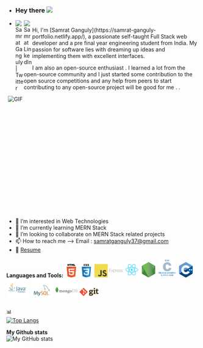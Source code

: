 - ### Hey there <img src="https://media.giphy.com/media/hvRJCLFzcasrR4ia7z/giphy.gif" width="25px">
- <a href="https://twitter.com/GangulySamrat">
   <img align="left" alt="Samrat Ganguly | Twitter" width="22px" src="https://raw.githubusercontent.com/peterthehan/peterthehan/master/assets/twitter.svg" />
  </a>
  <a href="https://www.linkedin.com/in/samrat-ganguly-9092a016b/">
   <img align="left" alt="Samrat LinkedIn" width="22px" src="https://raw.githubusercontent.com/peterthehan/peterthehan/master/assets/linkedin.svg" />
  </a>
  
  <br />
  Hi, I'm [Samrat Ganguly](https://samrat-ganguly-portfolio.netlify.app/), a passionate self-taught Full Stack web developer and a pre final year engineering student from India. My passion for software lies with dreaming up ideas and implementing them with excellent interfaces.
I am also an open-source enthusiast . I learned a lot from the open-source community and I just started some contribution to the open source competitions and any help from peers to start contributing to any open-source project will be good for me . .

  <img align="right" alt="GIF" src="https://media.giphy.com/media/f3iwJFOVOwuy7K6FFw/giphy.gif" width="500" height="320" />

- 👀 I’m interested in Web Technologies
- 🌱 I’m currently learning MERN Stack  
- 💞️ I’m looking to collaborate on MERN Stack related projects
- 📫 How to reach me -->  Email : samratganguly37@gmail.com 
- 📝 [Resume](https://docs.google.com/document/d/1YMA5vhbS6UkGZ7pJj7Gx0PwT6L4tpfYB9lDRkMEBDrI/edit?usp=sharing)

**Languages and Tools:**
<code><img height="35" src="https://raw.githubusercontent.com/github/explore/80688e429a7d4ef2fca1e82350fe8e3517d3494d/topics/html/html.png"></code>
<code><img height="35" src="https://raw.githubusercontent.com/github/explore/80688e429a7d4ef2fca1e82350fe8e3517d3494d/topics/css/css.png"></code>
<code><img height="35" src="https://raw.githubusercontent.com/github/explore/80688e429a7d4ef2fca1e82350fe8e3517d3494d/topics/javascript/javascript.png"></code>
<code><img height="35" src="https://raw.githubusercontent.com/github/explore/80688e429a7d4ef2fca1e82350fe8e3517d3494d/topics/express/express.png"></code>
<code><img height="40" src="https://raw.githubusercontent.com/github/explore/80688e429a7d4ef2fca1e82350fe8e3517d3494d/topics/react/react.png"></code>
<code><img height="40" src="https://raw.githubusercontent.com/github/explore/80688e429a7d4ef2fca1e82350fe8e3517d3494d/topics/nodejs/nodejs.png"></code>
<code><img height="50" src="https://raw.githubusercontent.com/github/explore/80688e429a7d4ef2fca1e82350fe8e3517d3494d/topics/c/c.png"></code>
<code><img height="40" src="https://raw.githubusercontent.com/github/explore/80688e429a7d4ef2fca1e82350fe8e3517d3494d/topics/cpp/cpp.png"></code>
<code><img height="60" src="https://raw.githubusercontent.com/github/explore/80688e429a7d4ef2fca1e82350fe8e3517d3494d/topics/java/java.png"></code>
<code><img height="60" src="https://raw.githubusercontent.com/github/explore/80688e429a7d4ef2fca1e82350fe8e3517d3494d/topics/mysql/mysql.png"></code>
<code><img height="60" src="https://raw.githubusercontent.com/github/explore/80688e429a7d4ef2fca1e82350fe8e3517d3494d/topics/mongodb/mongodb.png"></code>
<code><img height="50" src="https://raw.githubusercontent.com/github/explore/80688e429a7d4ef2fca1e82350fe8e3517d3494d/topics/git/git.png"></code>

📊
<br/>
[![Top Langs](https://github-readme-stats.vercel.app/api/top-langs/?username=samrat1223)](https://github.com/samrat1223/github-readme-stats)

**My Github stats**
<br />
![My GitHub stats](https://github-readme-stats.vercel.app/api?username=samrat1223&show_icons=true&theme=radical)



<!---
samrat1223/samrat1223 is a ✨ special ✨ repository because its `README.md` (this file) appears on your GitHub profile.
You can click the Preview link to take a look at your changes.
--->
